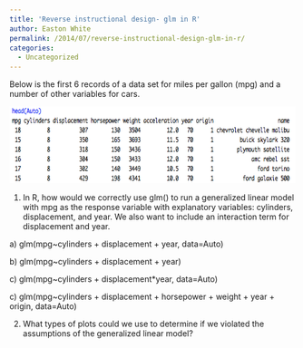 ```yaml
---
title: 'Reverse instructional design- glm in R'
author: Easton White
permalink: /2014/07/reverse-instructional-design-glm-in-r/
categories:
  - Uncategorized
---
```

Below is the first 6 records of a data set for miles per gallon (mpg) and a number of other variables for cars.

[<img class="alignnone size-full wp-image-8284" alt="auto_data" src="/uploads/2014/07/Screen-Shot-2014-07-27-at-6.47.24-PM.png" width="685" height="135" />][1]

1) In R, how would we correctly use glm() to run a generalized linear model with mpg as the response variable with explanatory variables: cylinders, displacement, and year. We also want to include an interaction term for displacement and year.

a) glm(mpg~cylinders + displacement + year, data=Auto)

b) glm(mpg~cylinders + displacement + year)

c) glm(mpg~cylinders + displacement*year, data=Auto)

c) glm(mpg~cylinders + displacement + horsepower + weight + year + origin, data=Auto)

2) What types of plots could we use to determine if we violated the assumptions of the generalized linear model?

 [1]: /uploads/2014/07/Screen-Shot-2014-07-27-at-6.47.24-PM.png

